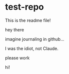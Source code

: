 # test-repo
This is the readme file!


hey there

imagine journaling in github...

I was the idiot, not Claude.

please work

hi!
